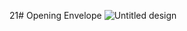 21# Opening Envelope
![Untitled design](https://github.com/Rupali1407/Html-and-Css-Projects/assets/123893797/4e698c99-337b-441b-be06-a5d4dfe9b66e)

